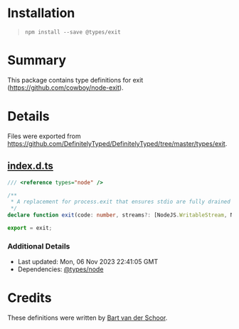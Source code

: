 # Installation
> `npm install --save @types/exit`

# Summary
This package contains type definitions for exit (https://github.com/cowboy/node-exit).

# Details
Files were exported from https://github.com/DefinitelyTyped/DefinitelyTyped/tree/master/types/exit.
## [index.d.ts](https://github.com/DefinitelyTyped/DefinitelyTyped/tree/master/types/exit/index.d.ts)
````ts
/// <reference types="node" />

/**
 * A replacement for process.exit that ensures stdio are fully drained before exiting.
 */
declare function exit(code: number, streams?: [NodeJS.WritableStream, NodeJS.WritableStream]): void;

export = exit;

````

### Additional Details
 * Last updated: Mon, 06 Nov 2023 22:41:05 GMT
 * Dependencies: [@types/node](https://npmjs.com/package/@types/node)

# Credits
These definitions were written by [Bart van der Schoor](https://github.com/Bartvds).
